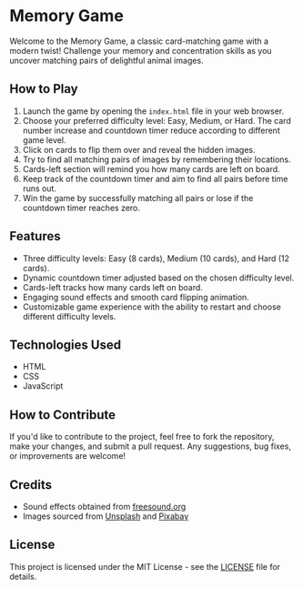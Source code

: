 # Memory Game

Welcome to the Memory Game, a classic card-matching game with a modern twist! Challenge your memory and concentration skills as you uncover matching pairs of delightful animal images.

## How to Play

1. Launch the game by opening the `index.html` file in your web browser.
2. Choose your preferred difficulty level: Easy, Medium, or Hard. The card number increase and countdown timer reduce according to different game level.
3. Click on cards to flip them over and reveal the hidden images.
4. Try to find all matching pairs of images by remembering their locations.
5. Cards-left section will remind you how many cards are left on board.
6. Keep track of the countdown timer and aim to find all pairs before time runs out.
7. Win the game by successfully matching all pairs or lose if the countdown timer reaches zero.

## Features

- Three difficulty levels: Easy (8 cards), Medium (10 cards), and Hard (12 cards).
- Dynamic countdown timer adjusted based on the chosen difficulty level.
- Cards-left tracks how many cards left on board.
- Engaging sound effects and smooth card flipping animation.
- Customizable game experience with the ability to restart and choose different difficulty levels.

## Technologies Used

- HTML
- CSS
- JavaScript

## How to Contribute

If you'd like to contribute to the project, feel free to fork the repository, make your changes, and submit a pull request. Any suggestions, bug fixes, or improvements are welcome!

## Credits

- Sound effects obtained from [freesound.org](https://freesound.org/)
- Images sourced from [Unsplash](https://unsplash.com/) and [Pixabay](https://pixabay.com/)

## License

This project is licensed under the MIT License - see the [LICENSE](LICENSE) file for details.
